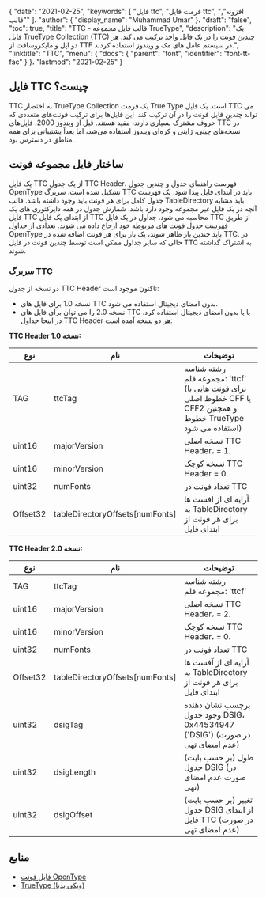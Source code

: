 {
  "date": "2021-02-25",
  "keywords": [
"فایل ttc",
"فرمت فایل ttc",
"افزونه",
"قالب"
]،
  "author": {
    "display_name": "Muhammad Umar"
}،
  "draft": "false",
  "toc": true,
  "title": "TTC - قالب فایل مجموعه TrueType",
  "description": "یک فایل TrueType Collection (TTC) چندین فونت را در یک فایل واحد ترکیب می کند. هر دو اپل و مایکروسافت از TTF در سیستم عامل های مک و ویندوز استفاده کردند.",
  "linktitle": "TTC",
  "menu": {
    "docs": {
      "parent": "font",
      "identifier": "font-tt-fac"
}
}،
  "lastmod": "2021-02-25"
}

## فایل TTC چیست؟
TTC به اختصار TrueType Collection یک فرمت True Type است. یک فایل TTC می تواند چندین فایل فونت را در آن ترکیب کند. این فایل‌ها برای ترکیب فونت‌های متعددی که حروف مشترک بسیاری دارند، مفید هستند. قبل از ویندوز 2000، فایل‌های TTC در نسخه‌های چینی، ژاپنی و کره‌ای ویندوز استفاده می‌شد، اما بعداً پشتیبانی برای همه مناطق در دسترس بود.


## ساختار فایل مجموعه فونت 
یک فایل TTC از یک جدول TTC Header، فهرست راهنمای جدول و چندین جدول OpenType تشکیل شده است. سربرگ TTC باید در ابتدای فایل پیدا شود. یک فهرست جدول کامل برای هر فونت باید وجود داشته باشد. قالب TableDirectory باید مشابه آنچه در یک فایل غیر مجموعه وجود دارد باشد. شمارش جدول در همه دایرکتوری های یک فایل TTC از ابتدای یک فایل TTC محاسبه می شود.
جداول در یک فایل TTC از طریق فهرست جدول فونت های مربوطه خود ارجاع داده می شوند. تعدادی از جداول OpenType باید چندین بار ظاهر شوند، یک بار برای هر فونت اضافه شده در TTC. در حالی که سایر جداول ممکن است توسط چندین فونت در فایل TTC به اشتراک گذاشته شوند.

### سربرگ TTC
دو نسخه از جدول TTC Header تاکنون موجود است:
- نسخه 1.0 برای فایل های TTC بدون امضای دیجیتال استفاده می شود.
- نسخه 2.0 را می توان برای فایل های TTC با یا بدون امضای دیجیتال استفاده کرد.
در اینجا جداول TTC Header هر دو نسخه آمده است:

**TTC Header نسخه 1.0:**

|نوع|نام|توضیحات|
---|---|---|
|TAG|ttcTag|رشته شناسه مجموعه قلم: 'ttcf' (برای فونت هایی با خطوط اصلی CFF یا CFF2 و همچنین خطوط TrueType استفاده می شود)|
|uint16|majorVersion|نسخه اصلی TTC Header، = 1.|
|uint16|minorVersion|نسخه کوچک TTC Header = 0.|
|uint32|numFonts|تعداد فونت در TTC|
|Offset32|tableDirectoryOffsets[numFonts]|آرایه ای از افست ها به TableDirectory برای هر فونت از ابتدای فایل|

**TTC Header نسخه 2.0:**

|نوع|نام|توضیحات|
---|---|---|
|TAG|ttcTag |رشته شناسه مجموعه قلم: 'ttcf'|
|uint16| majorVersion |نسخه اصلی TTC Header، = 2.|
|uint16| minorVersion |نسخه کوچک TTC Header، = 0.|
|uint32| numFonts |تعداد فونت در TTC|
|Offset32| tableDirectoryOffsets[numFonts] |آرایه ای از آفست ها به TableDirectory برای هر فونت از ابتدای فایل|
|uint32| dsigTag |برچسب نشان دهنده وجود جدول DSIG، 0x44534947 ('DSIG') (در صورت عدم امضای تهی)|
|uint32| dsigLength |طول (بر حسب بایت) جدول DSIG (در صورت عدم امضای تهی)|
|uint32| dsigOffset |تغییر (بر حسب بایت) جدول DSIG از ابتدای فایل TTC (در صورت عدم امضای تهی)|

## منابع
 * [فایل فونت OpenType](https://learn.microsoft.com/en-us/typography/opentype/spec/otff)
 * [TrueType (ویکی پدیا)](https://en.wikipedia.org/wiki/TrueType)

